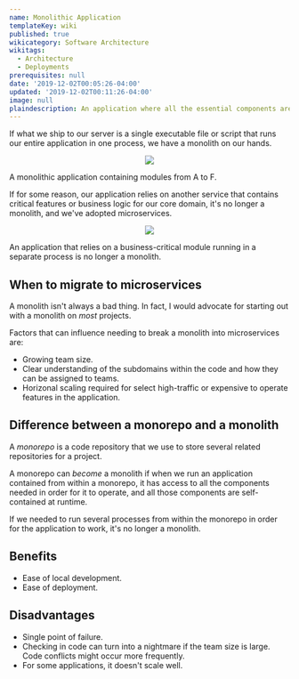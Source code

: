 ```yaml
---
name: Monolithic Application
templateKey: wiki
published: true
wikicategory: Software Architecture
wikitags: 
  - Architecture
  - Deployments
prerequisites: null
date: '2019-12-02T00:05:26-04:00'
updated: '2019-12-02T00:11:26-04:00'
image: null
plaindescription: An application where all the essential components are self-contained and deployed within a single process.
---
```


If what we ship to our server is a single executable file or script that runs our entire application in one process, we have a monolith on our hands.

<div style="text-align: center;">
  <img style="max-width: 300px;" src="/img/wiki/monolith/monolith-img-1.svg" />
</div>

<p class="caption">A monolithic application containing modules from A to F.</p>

If for some reason, our application relies on another service that contains critical features or business logic for our core domain, it's no longer a monolith, and we've adopted microservices.

<div style="text-align: center;">
  <img style="max-width: 300px;" src="/img/wiki/monolith/monolith-img-2.svg" />
</div>

<p class="caption">An application that relies on a business-critical module running in a separate process is no longer a monolith.</p>

## When to migrate to microservices

A monolith isn't always a bad thing. In fact, I would advocate for starting out with a monolith on  _most_ projects.

Factors that can influence needing to break a monolith into microservices are:

- Growing team size.
- Clear understanding of the subdomains within the code and how they can be assigned to teams.
- Horizonal scaling required for select high-traffic or expensive to operate features in the application.

## Difference between a monorepo and a monolith

A _monorepo_ is a code repository that we use to store several related repositories for a project. 

A monorepo can _become_ a monolith if when we run an application contained from within a monorepo, it has access to all the components needed in order for it to operate, and all those components are self-contained at runtime.

If we needed to run several processes from within the monorepo in order for the application to work, it's no longer a monolith.

## Benefits

- Ease of local development.
- Ease of deployment.

## Disadvantages

- Single point of failure.
- Checking in code can turn into a nightmare if the team size is large. Code conflicts might occur more frequently.
- For some applications, it doesn't scale well.


